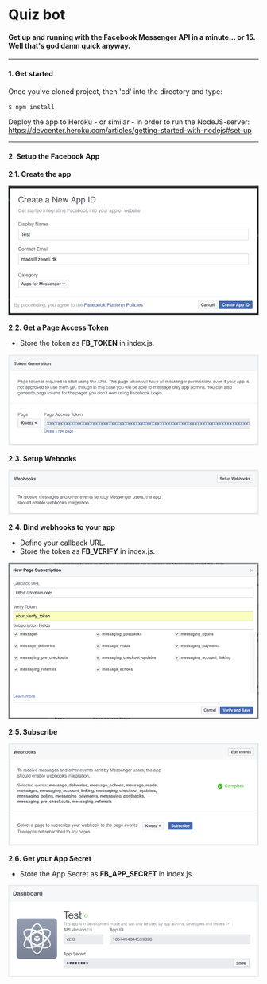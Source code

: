 # Quiz bot

#### Get up and running with the Facebook Messenger API in a minute... or 15. Well that's god damn quick anyway.

---

#### __1. Get started__

Once you've cloned project, then 'cd' into the directory and type:

```javascript
$ npm install
```

Deploy the app to Heroku - or similar - in order to run the NodeJS-server:
https://devcenter.heroku.com/articles/getting-started-with-nodejs#set-up

---

#### __2. Setup the Facebook App__

__2.1. Create the app__

![GitHub Logo](https://raw.githubusercontent.com/MZDK/quiz-bot/master/Screen%20Shot%202017-01-26%20at%2013.56.54.png)

__2.2. Get a Page Access Token__

* Store the token as __FB_TOKEN__ in index.js.

![GitHub Logo](https://raw.githubusercontent.com/MZDK/quiz-bot/master/Screen%20Shot%202017-01-26%20at%2013.58.29.png)

__2.3. Setup Webooks__

![GitHub Logo](https://raw.githubusercontent.com/MZDK/quiz-bot/master/Screen%20Shot%202017-01-26%20at%2013.58.41.png)

__2.4. Bind webhooks to your app__

* Define your callback URL.
* Store the token as __FB_VERIFY__ in index.js.

![GitHub Logo](https://raw.githubusercontent.com/MZDK/quiz-bot/master/Screen%20Shot%202017-01-26%20at%2015.03.00.png)

__2.5. Subscribe__

![GitHub Logo](https://raw.githubusercontent.com/MZDK/quiz-bot/master/Screen%20Shot%202017-01-26%20at%2014.03.57.png)

__2.6. Get your App Secret__

* Store the App Secret as __FB_APP_SECRET__ in index.js.

![GitHub Logo](https://raw.githubusercontent.com/MZDK/quiz-bot/master/Screen%20Shot%202017-01-26%20at%2014.04.23.png)